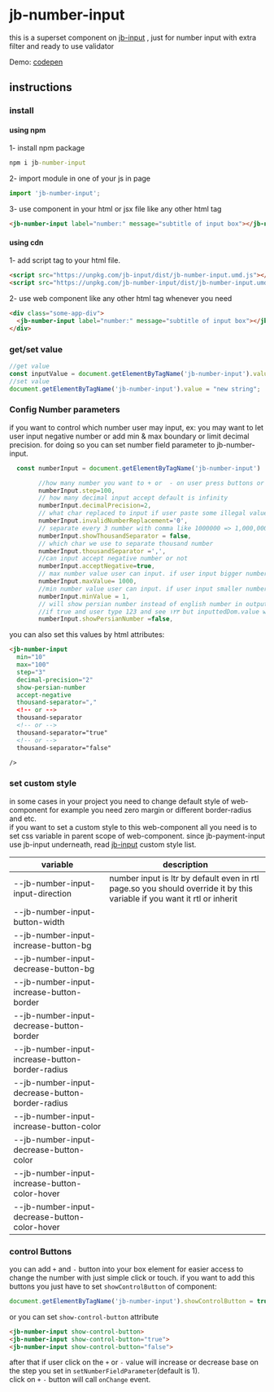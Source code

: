 # jb-number-input

this is a superset component on [jb-input](https://github.com/javadbat/jb-input) , just for number input with extra filter and ready to use validator

Demo: [codepen](https://codepen.io/javadbat/pen/gONgKRw) 
## instructions

### install

#### using npm

1- install npm package
```cmd
npm i jb-number-input
```

2- import module in one of your js in page

```js
import 'jb-number-input';

```

3- use component in your html or jsx file like any other html tag

```html
<jb-number-input label="number:" message="subtitle of input box"></jb-number-input>
```
#### using cdn

1- add script tag to your html file.

```HTML
<script src="https://unpkg.com/jb-input/dist/jb-number-input.umd.js"></script>
<script src="https://unpkg.com/jb-number-input/dist/jb-number-input.umd.js"></script>
```
2- use web component like any other html tag whenever you need

```html
<div class="some-app-div">
  <jb-number-input label="number:" message="subtitle of input box"></jb-number-input>
</div>
```
### get/set value

```js
//get value
const inputValue = document.getElementByTagName('jb-number-input').value;
//set value
document.getElementByTagName('jb-number-input').value = "new string";
```
### Config Number parameters

if you want to control which number user may input, ex: you may want to let user input negative number or add min & max boundary or limit decimal precision. for doing so you can set number field parameter to jb-number-input.    

```javascript
  const numberInput = document.getElementByTagName('jb-number-input')

        //how many number you want to + or  - on user press buttons or use arrow keys default is 1
        numberInput.step=100,
        // how many decimal input accept default is infinity
        numberInput.decimalPrecision=2,
        // what char replaced to input if user paste some illegal value default is '' (empty string)
        numberInput.invalidNumberReplacement='0',
        // separate every 3 number with comma like 1000000 => 1,000,000
        numberInput.showThousandSeparator = false,
        // which char we use to separate thousand number
        numberInput.thousandSeparator =',',
        //can input accept negative number or not
        numberInput.acceptNegative=true,
        // max number value user can input. if user input bigger number it will be set to max
        numberInput.maxValue= 1000,
        //min number value user can input. if user input smaller number it will be set to this value.
        numberInput.minValue = 1,
        // will show persian number instead of english number in output but original input value remain in english char
        //if true and user type 123 and see ۱۲۳ but inputtedDom.value will be 123
        numberInput.showPersianNumber =false,
```

you can also set this values by html attributes:
```html
<jb-number-input 
  min="10"
  max="100"
  step="3"
  decimal-precision="2"
  show-persian-number
  accept-negative
  thousand-separator=","
  <!-- or -->
  thousand-separator
  <!-- or -->
  thousand-separator="true"
  <!-- or -->
  thousand-separator="false"

/>
```



### set custom style

in some cases in your project you need to change default style of web-component for example you need zero margin or different border-radius and etc.    
if you want to set a custom style to this web-component all you need is to set css variable in parent scope of web-component.
since jb-payment-input use jb-input underneath, read [jb-input](https://github.com/javadbat/jb-input) custom style list.

| variable                                       | description |
|------------------------------------------------|-------------|
| --jb-number-input-input-direction              | number input is ltr by default even in rtl page.so you should override it by this variable if you want it rtl or inherit |
| --jb-number-input-button-width                 | |
| --jb-number-input-increase-button-bg           | |
| --jb-number-input-decrease-button-bg           | |
| --jb-number-input-increase-button-border       | |
| --jb-number-input-decrease-button-border       | |
| --jb-number-input-increase-button-border-radius| |
| --jb-number-input-decrease-button-border-radius| |
| --jb-number-input-increase-button-color        | |
| --jb-number-input-decrease-button-color        | |
| --jb-number-input-increase-button-color-hover  | |
| --jb-number-input-decrease-button-color-hover  | |

### control Buttons
you can add `+` and `-` button into your box element for easier access to change the number with just simple click or touch.
if you want to add this buttons you just have to set `showControlButton` of component:

```js
document.getElementByTagName('jb-number-input').showControlButton = true //or false
```
or you can set `show-control-button` attribute 
```html
<jb-number-input show-control-button>
<jb-number-input show-control-button="true">
<jb-number-input show-control-button="false">
```
after that if user click on the `+` or `-` value will increase or decrease base on the step you set in `setNumberFieldParameter`(default is 1).    
click on `+` `-` button will call `onChange` event.